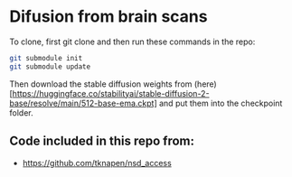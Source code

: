 # Difusion from brain scans
To clone, first git clone and  then run these commands in the repo:
```bash
git submodule init
git submodule update
```
Then download the stable diffusion weights from (here)[https://huggingface.co/stabilityai/stable-diffusion-2-base/resolve/main/512-base-ema.ckpt] and put them into the checkpoint folder.
## Code included in this repo from:
- https://github.com/tknapen/nsd_access
